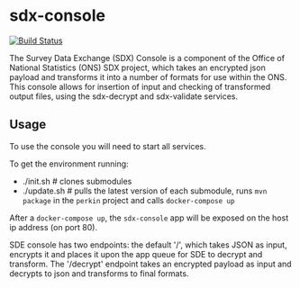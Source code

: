 # sdx-console

[![Build Status](https://travis-ci.org/ONSdigital/sdx-console.svg?branch=master)](https://travis-ci.org/ONSdigital/sdx-console)

The Survey Data Exchange (SDX) Console is a component of the Office of National Statistics (ONS) SDX project, which takes an encrypted json payload and transforms it into a number of formats for use within the ONS. This console allows for insertion of input and checking of transformed output files, using the sdx-decrypt and sdx-validate services.

## Usage

To use the console you will need to start all services.

To get the environment running:

  - ./init.sh  # clones submodules
  - ./update.sh  # pulls the latest version of each submodule, runs `mvn package` in the `perkin` project and calls `docker-compose up`

After a `docker-compose up`, the `sdx-console` app will be exposed on the host ip address (on port 80).

SDE console has two endpoints: the default '/', which takes JSON as input, encrypts it and places it upon the app queue for SDE to decrypt and transform. The '/decrypt' endpoint takes an encrypted payload as input and decrypts to json and transforms to final formats.

